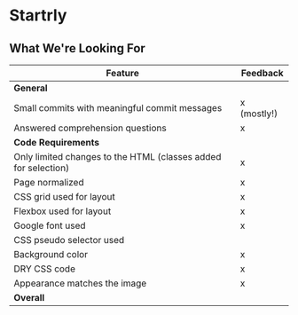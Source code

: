 # Startrly
## What We're Looking For

Feature | Feedback
--- | ---
**General** |
Small commits with meaningful commit messages | x (mostly!)
Answered comprehension questions | x
**Code Requirements** |
Only limited changes to the HTML (classes added for selection) | x
Page normalized | x
CSS grid used for layout | x
Flexbox used for layout | x
Google font used | x
CSS pseudo selector used |
Background color | x
DRY CSS code | x
Appearance matches the image | x
**Overall** |
